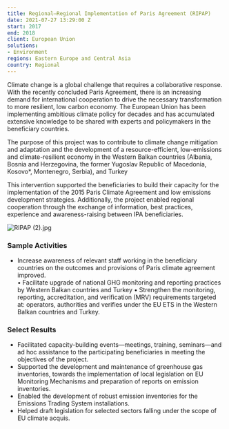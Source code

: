 ```yaml
---
title: Regional—Regional Implementation of Paris Agreement (RIPAP)
date: 2021-07-27 13:29:00 Z
start: 2017
end: 2018
client: European Union
solutions:
- Environment
regions: Eastern Europe and Central Asia
country: Regional
---
```


Climate change is a global challenge that requires a collaborative response. With the recently concluded Paris Agreement, there is an increasing demand for international cooperation to drive the necessary transformation to more resilient, low carbon economy. The European Union has been implementing ambitious climate policy for decades and has accumulated extensive knowledge to be shared with experts and policymakers in the beneficiary countries. 

The purpose of this project was to contribute to climate change mitigation and adaptation and the development of a resource-efficient, low-emissions and climate-resilient economy in the Western Balkan countries (Albania, Bosnia and Herzegovina, the former Yugoslav Republic of Macedonia, Kosovo*, Montenegro, Serbia), and Turkey
 
This intervention supported the beneficiaries to build their capacity for the implementation of the 2015 Paris Climate Agreement and low emissions development strategies. Additionally, the project enabled regional cooperation through the exchange of information, best practices, experience and awareness-raising between IPA beneficiaries.  

![RIPAP (2).jpg](/uploads/RIPAP%20(2).jpg)
 
### Sample Activities

* Increase awareness of relevant staff working in the beneficiary countries on the outcomes and provisions of Paris climate agreement improved.  
•	Facilitate upgrade of national GHG monitoring and reporting practices by Western Balkan countries and Turkey 
•	Strengthen the monitoring, reporting, accreditation, and verification (MRV) requirements targeted at: operators, authorities and verifies under the EU ETS in the Western Balkan countries and Turkey. 

### Select Results
 
* Facilitated capacity-building events—meetings, training, seminars—and ad hoc assistance to the participating beneficiaries in meeting the objectives of the project. 
* Supported the development and maintenance of greenhouse gas inventories, towards the implementation of local legislation on EU Monitoring Mechanisms and preparation of reports on emission inventories.
* Enabled the development of robust emission inventories for the Emissions Trading System installations.
* Helped draft legislation for selected sectors falling under the scope of EU climate acquis.